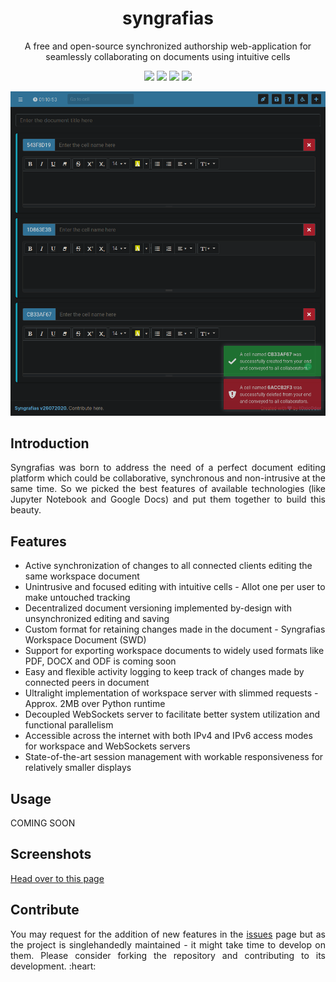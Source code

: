 <h1 align="center">syngrafias</h1>
<p align="center">A free and open-source synchronized authorship web-application for seamlessly collaborating on documents using intuitive cells</p>

<p align="center">
    <img src="https://img.shields.io/github/issues/t0xic0der/syngrafias?style=flat-square&logo=appveyor&color=teal">
    <img src="https://img.shields.io/github/forks/t0xic0der/syngrafias?style=flat-square&logo=appveyor&color=teal">
    <img src="https://img.shields.io/github/stars/t0xic0der/syngrafias?style=flat-square&logo=appveyor&color=teal">
    <img src="https://img.shields.io/github/license/t0xic0der/syngrafias?style=flat-square&logo=appveyor&color=teal">
</p>

![](pictures/masterpc.png)

## Introduction
<p align="justify">
    Syngrafias was born to address the need of a perfect document editing platform which could be collaborative, synchronous and non-intrusive at the same time. So we picked the best features of available technologies (like Jupyter Notebook and Google Docs) and put them together to build this beauty.
</p>

## Features
- Active synchronization of changes to all connected clients editing the same workspace document
- Unintrusive and focused editing with intuitive cells - Allot one per user to make untouched tracking
- Decentralized document versioning implemented by-design with unsynchronized editing and saving
- Custom format for retaining changes made in the document - Syngrafias Workspace Document (SWD)
- Support for exporting workspace documents to widely used formats like PDF, DOCX and ODF is coming soon
- Easy and flexible activity logging to keep track of changes made by connected peers in document
- Ultralight implementation of workspace server with slimmed requests - Approx. 2MB over Python runtime
- Decoupled WebSockets server to facilitate better system utilization and functional parallelism
- Accessible across the internet with both IPv4 and IPv6 access modes for workspace and WebSockets servers
- State-of-the-art session management with workable responsiveness for relatively smaller displays

## Usage
COMING SOON

## Screenshots
[Head over to this page](https://github.com/t0xic0der/syngrafias/wiki/Screenshots)

## Contribute
<p align="justify">You may request for the addition of new features in the <a href="https://github.com/t0xic0der/syngrafias/issues">issues</a> page but as the project is singlehandedly maintained - it might take time to develop on them. Please consider forking the repository and contributing to its development. :heart:</p>
